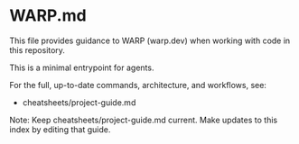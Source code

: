 # WARP.md

This file provides guidance to WARP (warp.dev) when working with code in this repository.

This is a minimal entrypoint for agents.

For the full, up-to-date commands, architecture, and workflows, see:
- cheatsheets/project-guide.md

Note: Keep cheatsheets/project-guide.md current. Make updates to this index by editing that guide.

